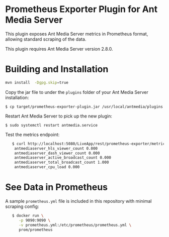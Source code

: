 # Prometheus Exporter Plugin for Ant Media Server

This plugin exposes Ant Media Server metrics in Prometheus format,
allowing standard scraping of the data.

This plugin requires Ant Media Server version 2.8.0.

# Building and Installation

  ```sh
  mvn install  -Dgpg.skip=true
  ```

Copy the jar file to under the `plugins` folder of your Ant Media Server installation:

    $ cp target/prometheus-exporter-plugin.jar /usr/local/antmedia/plugins

Restart Ant Media Server to pick up the new plugin:

    $ sudo systemctl restart antmedia.service

Test the metrics endpoint:

```sh
   $ curl http://localhost:5080/LiveApp/rest/prometheus-exporter/metrics
    antmediaserver_hls_viewer_count 0.000
    antmediaserver_dash_viewer_count 0.000
    antmediaserver_active_broadcast_count 0.000
    antmediaserver_total_broadcast_count 1.000
    antmediaserver_cpu_load 0.000
```

# See Data in Prometheus

A sample `prometheus.yml` file is included in this repository with minimal scraping config:

```sh
   $ docker run \
      -p 9090:9090 \
      -v prometheus.yml:/etc/prometheus/prometheus.yml \
      prom/prometheus
```

